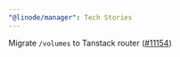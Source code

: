 ```yaml
---
"@linode/manager": Tech Stories
---
```


Migrate `/volumes` to Tanstack router ([#11154](https://github.com/linode/manager/pull/11154))
